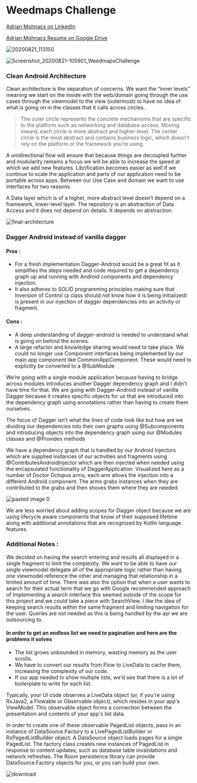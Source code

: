 # Weedmaps Challenge
[Adrian Mohnacs on LinkedIn](https://www.linkedin.com/in/adrian-mohnacs/)

[Adrian Mohnacs Resume on Google Drive](https://docs.google.com/document/d/1WQfMaqPqGWNrQrmuXL4B5onvGS1fJfx8j4DmHciNQ4I/edit?usp=sharing)

![20200821_113150](https://user-images.githubusercontent.com/7444521/90908230-18e3a280-e3a2-11ea-9747-919efdc12e95.jpg)

![Screenshot_20200821-105901_WeedmapsChallenge](https://user-images.githubusercontent.com/7444521/90908519-80015700-e3a2-11ea-8313-d544c9bf0d2b.jpg)
 
### Clean Android Architecture
Clean architecture is the separation of concerns.  We want the “inner levels” meaning we start on the inside with the web/domain going through the use cases through the viewmodel to the view (outermost) to have no idea of what is going on in the classes that it calls across circles.

> The outer circle represents the concrete mechanisms that are specific to the platform such as networking and database access. Moving inward, each circle is more abstract and higher-level. The center circle is the most abstract and contains business logic, which doesn’t rely on the platform or the framework you’re using.

A unidirectional flow will ensure that because things are decoupled further and modularity remains a focus we will be able to increase the speed at which we add new features.  Librification becomes easier as well if we continue to scale the application and parts of our application need to be portable across apps.
Between our Use Case and domain we want to use interfaces for two reasons 

A Data layer which is of a higher, more abstract level doesn’t depend on a framework, lower-level layer.
The repository is an abstraction of Data Access and it does not depend on details. It depends on abstraction.

![final-architecture](https://user-images.githubusercontent.com/7444521/90908419-59432080-e3a2-11ea-9495-d9d42d1e640d.png)

### Dagger Android instead of vanilla dagger

#### Pros :
- For a fresh implementation Dagger-Android would be a great fit as it simplifies the steps needed and code required to get a dependency graph up and running with Android components and dependency injection.  
- It also adheres to SOLID programming principles making sure that Inversion of Control (a class should not know how it is being initialized) is present in our injection of dagger dependencies into an activity or fragment.

#### Cons :
- A deep understanding of dagger-android is needed to understand what is going on behind the scenes. 
- A large refactor and knowledge sharing would need to take place. We could no longer use Component interfaces being implemented by our main app component like CommonAppComponent.  These would need to explicitly be converted to a @SubModule

We’re going with a single module application because having to bridge across modules introduces another Dagger dependency graph and I didn’t have time for that.
We are going with Dagger-Android instead of vanilla Dagger because it creates specific objects for us that are introduced into the dependency graph using annotations rather than having to create them ourselves.

The focus of Dagger isn’t what the lines of code look like but how are we dividing our dependencies into their own graphs using @Subcomponents and introducing objects into the dependency graph using our @Modules classes and @Provides methods
  
We have a dependency graph that is handled by our Android Injectors which are supplied instances of our activities and fragments using @ContributesAndroidInjector which are then injected when needed using the encapsulated functionality of DaggerApplication. Visualized here as a number of Doctor Octopus arms, each arm allows the injection into a different Android component. The arms grabs instances when they are contributed to the grabs and then shoves them where they are needed. 

![pasted image 0](https://user-images.githubusercontent.com/7444521/90905754-a02f1700-e39e-11ea-9bb3-1bbfe76eed63.png)

We are less worried about adding scopes for Dagger object because we are using lifecycle aware components that know of their supposed lifetime along with additional annotations that are recognized by Kotlin language features.

### Additional Notes :
 
We decided on having the search entering and results all displayed in a single fragment to limit the complexity.  We want to be able to have our single viewmodel delegate all of the appropriate logic rather than having one viewmodel reference the other and managing that relationship in a limited amount of time.
There was also the option that when a user wants to search for their actual term that we go with Google recommended approach of Implementing a search interface this seemed outside of the scope for this project and we could take a piece with SearchView.  I like the idea of keeping search results within the same fragment and limiting navigation for the user.  Queries are not needed as this is being handled by the api we are outsourcing to.

#### In order to get an endless list we need to pagination and here are the problems it solves

- The list grows unbounded in memory, wasting memory as the user scrolls.
- We have to convert our results from Flow to LiveData to cache them, increasing the complexity of our code.
- If our app needed to show multiple lists, we'd see that there is a lot of boilerplate to write for each list.

Typically, your UI code observes a LiveData<PagedList> object (or, if you're using RxJava2, a Flowable<PagedList> or Observable<PagedList> object), which resides in your app's ViewModel. This observable object forms a connection between the presentation and contents of your app's list data.
  
In order to create one of these observable PagedList objects, pass in an instance of DataSource.Factory to a LivePagedListBuilder or RxPagedListBuilder object. A DataSource object loads pages for a single PagedList. The factory class creates new instances of PagedList in response to content updates, such as database table invalidations and network refreshes. The Room persistence library can provide DataSource.Factory objects for you, or you can build your own.

![download](https://user-images.githubusercontent.com/7444521/90906105-251a3080-e39f-11ea-8c3b-21dc5add7e1b.png)
